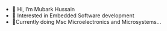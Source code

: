 - 👋 Hi, I’m Mubark Hussain 
- 👀 Interested in Embedded Software development
- 🌱Currently doing Msc Microelectronics and Microsystems...


<!---
Mubark25/Mubark25 is a ✨ special ✨ repository because its `README.md` (this file) appears on your GitHub profile.
You can click the Preview link to take a look at your changes.
--->

